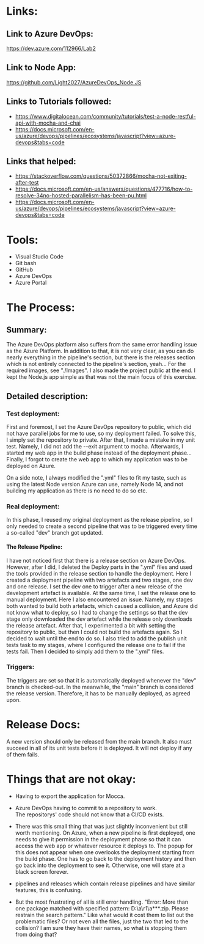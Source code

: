 # Links:

## Link to Azure DevOps:
https://dev.azure.com/112966/Lab2

## Link to Node App:
https://github.com/Light2027/AzureDevOps_Node.JS

## Links to Tutorials followed:
+ https://www.digitalocean.com/community/tutorials/test-a-node-restful-api-with-mocha-and-chai
+ https://docs.microsoft.com/en-us/azure/devops/pipelines/ecosystems/javascript?view=azure-devops&tabs=code

## Links that helped:
+ https://stackoverflow.com/questions/50372866/mocha-not-exiting-after-test
+ https://docs.microsoft.com/en-us/answers/questions/477716/how-to-resolve-34no-hosted-parallelism-has-been-pu.html
+ https://docs.microsoft.com/en-us/azure/devops/pipelines/ecosystems/javascript?view=azure-devops&tabs=code

# Tools:
+ Visual Studio Code
+ Git bash
+ GitHub
+ Azure DevOps
+ Azure Portal

# The Process:
## Summary:
The Azure DevOps platform also suffers from the same error handling issue as the Azure Platform. In addition to that, it is not very clear, as you can do nearly everything in the pipeline's section, but there is the releases section which is not entirely connected to the pipeline's section, yeah...
For the required images, see "./Images". I also made the project public at the end.
I kept the Node.js app simple as that was not the main focus of this exercise.

## Detailed description:
### Test deployment:
First and foremost, I set the Azure DevOps repository to public, which did not have parallel jobs for me to use, so my deployment failed. To solve this, I simply set the repository to private.
After that, I made a mistake in my unit test. Namely, I did not add the --exit argument to mocha.
Afterwards, I started my web app in the build phase instead of the deployment phase...
Finally, I forgot to create the web app to which my application was to be deployed on Azure.

On a side note, I always modified the ".yml" files to fit my taste, such as using the latest Node version Azure can use, namely Node 14, and not building my application as there is no need to do so etc.

### Real deployment:
In this phase, I reused my original deployment as the release pipeline, so I only needed to create a second pipeline that was to be triggered every time a so-called "dev" branch got updated.

#### The Release Pipeline:
I have not noticed first that there is a release section on Azure DevOps. However, after I did, I deleted the Deploy parts in the ".yml" files and used the tools provided in the release section to handle the deployment.
Here I created a deployment pipeline with two artefacts and two stages, one dev and one release. I set the dev one to trigger after a new release of the development artefact is available. At the same time, I set the release one to manual deployment. Here I also encountered an issue. Namely, my stages both wanted to build both artefacts, which caused a collision, and Azure did not know what to deploy, so I had to change the settings so that the dev stage only downloaded the dev artefact while the release only downloads the release artefact.
After that, I experimented a bit with setting the repository to public, but then I could not build the artefacts again. So I decided to wait until the end to do so.
I also tried to add the publish unit tests task to my stages, where I configured the release one to fail if the tests fail.
Then I decided to simply add them to the ".yml" files.

### Triggers:
The triggers are set so that it is automatically deployed whenever the "dev" branch is checked-out.
In the meanwhile, the "main" branch is considered the release version. Therefore, it has to be manually deployed, as agreed upon.

# Release Docs:
A new version should only be released from the main branch. It also must succeed in all of its unit tests before it is deployed. It will not deploy if any of them fails.

# Things that are not okay:
+ Having to export the application for Mocca.

+ Azure DevOps having to commit to a repository to work.  
The repositorys' code should not know that a CI/CD exists.

+ There was this small thing that was just slightly inconvenient but still worth mentioning. On Azure, when a new pipeline is first deployed, one needs to give it permission in the deployment phase so that it can access the web app or whatever resource it deploys to. The popup for this does not appear when one overlooks the deployment starting from the build phase. One has to go back to the deployment history and then go back into the deployment to see it. Otherwise, one will stare at a black screen forever.

+ pipelines and releases which contain release pipelines and have similar features, this is confusing.

+ But the most frustrating of all is still error handling. "Error: More than one package matched with specified pattern: D:\a\r1\a\**\*.zip. Please restrain the search pattern." Like what would it cost them to list out the problematic files? Or not even all the files, just the two that led to the collision? I am sure they have their names, so what is stopping them from doing that?